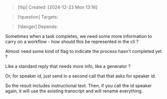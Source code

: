 
>[!tip] Created: [2024-12-23 Mon 13:16]

>[!question] Targets: 

>[!danger] Depends: 

Sometimes when a task completes, we need some more information to carry on a workflow - how should this be represented in the cli ?

Almost need some kind of flag to indicate the process hasn't completed yet ?

Like a standard reply that needs more info, like a generator ?

Or, for speaker id, just send in a second call that that asks for speaker id.

So the result includes instructional text.  Then, if you call the id speaker again, it will use the existing transcript and will rename everything.